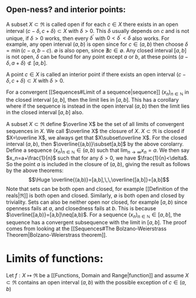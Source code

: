 
## Open-ness? and interior points:

A subset $X\subset\Re$ is called open if for each $c\in X$ there exists in an open interval $(c-\delta,c+\delta)\subset X$ with $\delta>0$. This $\delta$ usually depends on $c$ and is not unique, if $\delta>0$ works, then every $\delta^\prime$ with $0<\delta^\prime<\delta$ also works. For example, any open interval $(a,b)$ is open since for $c\in(a,b)$ then choose $\delta=\min(c-a,b-c)$. $\emptyset$ is also open, since $\nexists c\in\emptyset$. Any closed interval $[a,b]$ is not open, $\delta$ can be found for any point except $a$ or $b$, at these points $(a-\delta,a+\delta)\not\subset[a,b]$.

A point $c\in X$ is called an interior point if there exists an open interval $(c-\delta,c+\delta)\subset X$ with $\delta>0$.

For a convergent [[Sequences#Limit of a sequence|sequence]] $(x_n)_{n\in\mathbb N}$ in the closed interval $[a,b]$, then the limit lies in $[a,b]$. This has a corollary where if the sequence is instead in the open interval $(a,b)$ then the limit lies in the closed interval $[a,b]$ also.

A subset $X\subset\Re$ define $\overline X$ be the set of all limits of convergent sequences in $X$. We call $\overline X$ the closure of $X$. $X\subset\Re$ is closed if $X=\overline X$, we always get that $X\subset\overline X$. For the closed interval $(a,b)$, then $\overline{(a,b)}\subset[a,b]$ by the above corolarry. Define a sequence $(x_n)_{n\in\mathbb N}\in(a,b)$ such that $\lim_{n\to\infty}x_n=a$. We then say $x_n=a+\frac{1}{n}$ such that for any $\delta>0$, we have $\frac{1}{n}<\delta$. So the point $a$ is included in the closure of $(a,b)$, giving the result as follows by the above theorems:$$\Huge \overline{(a,b)}=[a,b],\,\,\overline{[a,b]}=[a,b]$$
Note that sets can be both open and closed, for example [[Definition of the reals|$\Re$]] is both open and closed. Similarly, $\emptyset$ is both open and closed by triviality. Sets can also be neither open nor closed, for example $[a,b)$ since openness fails at $a$, and closedness fails at $b$. This is because $\overline{[a,b)}=[a,b]\neq[a,b)$. For a sequence $(x_n)_{n\in\mathbb N}\in[a,b]$, the sequence has a convergent subsequence with the limit in $[a,b]$. The proof comes from looking at the [[Sequences#The Bolzano-Weierstrass Theorem|Bolzano-Weierstrass theorem]].

# Limits of functions:

Let $f:X\mapsto\Re$ be a [[Functions, Domain and Range|function]] and assume $X\subset\Re$ contains an open interval $(a,b)$ with the possible exception of $c\in(a,b)$